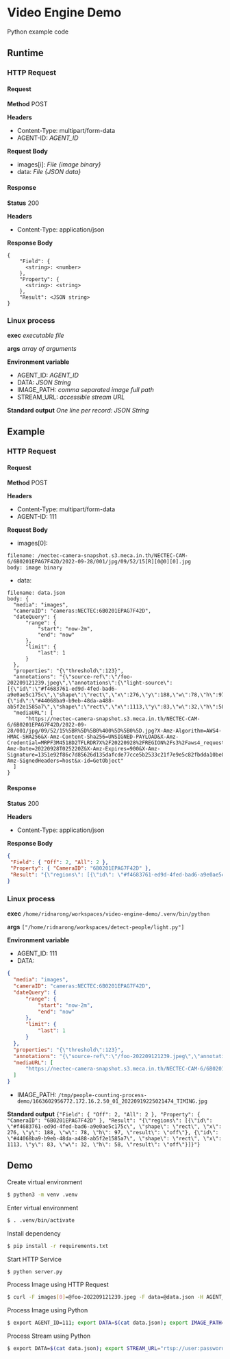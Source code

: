 Video Engine Demo
==================
Python example code 

Runtime
---------
### HTTP Request
#### Request
**Method**
POST

**Headers**
- Content-Type: multipart/form-data
- AGENT-ID: *AGENT_ID*

**Request Body**
- images[i]: *File {image binary}*
- data: *File {JSON data}*

#### Response
**Status**
200

**Headers**
- Content-Type: application/json

**Response Body**
```
{
    "Field": {
      <string>: <number>
    },
    "Property": {
      <string>: <string>
    },
    "Result": <JSON string>
}
```
### Linux process
**exec**
*executable file*

**args**
*array of arguments*

**Environment variable**
- AGENT_ID: *AGENT_ID*
- DATA: *JSON String*
- IMAGE_PATH: *comma separated image full path*
- STREAM_URL: *accessible stream URL*

**Standard output**
*One line per record: JSON String*

Example
---------
### HTTP Request
#### Request
**Method**
POST

**Headers**
- Content-Type: multipart/form-data
- AGENT-ID: 111

**Request Body**
- images[0]:
```
filename: /nectec-camera-snapshot.s3.meca.in.th/NECTEC-CAM-6/6B0201EPAG7F42D/2022-09-28/001/jpg/09/52/15[R][0@0][0].jpg
body: image binary
```
- data:
```
filename: data.json
body: {
  "media": "images",
  "cameraID": "cameras:NECTEC:6B0201EPAG7F42D",
  "dateQuery": {
      "range": {
          "start": "now-2m",
          "end": "now"
      },
      "limit": {
          "last": 1
      }
  },
  "properties": "{\"threshold\":123}",
  "annotations": "{\"source-ref\":\"/foo-202209121239.jpeg\",\"annotations\":{\"light-source\":[{\"id\":\"#f4683761-ed9d-4fed-bad6-a9e0ae5c175c\",\"shape\":\"rect\",\"x\":276,\"y\":188,\"w\":78,\"h\":97},{\"id\":\"#44068ba9-b9eb-48da-a488-ab5f2e1585a7\",\"shape\":\"rect\",\"x\":1113,\"y\":83,\"w\":32,\"h\":58}]}}",
  "mediaURL": [
      "https://nectec-camera-snapshot.s3.meca.in.th/NECTEC-CAM-6/6B0201EPAG7F42D/2022-09-28/001/jpg/09/52/15%5BR%5D%5B0%400%5D%5B0%5D.jpg?X-Amz-Algorithm=AWS4-HMAC-SHA256&X-Amz-Content-Sha256=UNSIGNED-PAYLOAD&X-Amz-Credential=MRPF3M4518D2TFLRDR7X%2F20220928%2FREGION%2Fs3%2Faws4_request&X-Amz-Date=20220928T025220Z&X-Amz-Expires=900&X-Amz-Signature=1351e92f86c7d85626d135dafcde77cce5b2533c21f7e9e5c82fbdda10be0a9f&X-Amz-SignedHeaders=host&x-id=GetObject"
  ]
}
```

#### Response
**Status**
200

**Headers**
- Content-Type: application/json

**Response Body**
```json
{
 "Field": { "Off": 2, "All": 2 },
 "Property": { "CameraID": "6B0201EPAG7F42D" },
 "Result": "{\"regions\": [{\"id\": \"#f4683761-ed9d-4fed-bad6-a9e0ae5c175c\", \"shape\": \"rect\", \"x\": 276, \"y\": 188, \"w\": 78, \"h\": 97, \"result\": \"off\"}, {\"id\": \"#44068ba9-b9eb-48da-a488-ab5f2e1585a7\", \"shape\": \"rect\", \"x\": 1113, \"y\": 83, \"w\": 32, \"h\": 58, \"result\": \"off\"}]}"
}
```
### Linux process
**exec**
`/home/ridnarong/workspaces/video-engine-demo/.venv/bin/python`

**args**
`["/home/ridnarong/workspaces/detect-people/light.py"]`

**Environment variable**
- AGENT_ID: 111
- DATA: 
```json
{
  "media": "images",
  "cameraID": "cameras:NECTEC:6B0201EPAG7F42D",
  "dateQuery": {
      "range": {
          "start": "now-2m",
          "end": "now"
      },
      "limit": {
          "last": 1
      }
  },
  "properties": "{\"threshold\":123}",
  "annotations": "{\"source-ref\":\"/foo-202209121239.jpeg\",\"annotations\":{\"light-source\":[{\"id\":\"#f4683761-ed9d-4fed-bad6-a9e0ae5c175c\",\"shape\":\"rect\",\"x\":276,\"y\":188,\"w\":78,\"h\":97},{\"id\":\"#44068ba9-b9eb-48da-a488-ab5f2e1585a7\",\"shape\":\"rect\",\"x\":1113,\"y\":83,\"w\":32,\"h\":58}]}}",
  "mediaURL": [
      "https://nectec-camera-snapshot.s3.meca.in.th/NECTEC-CAM-6/6B0201EPAG7F42D/2022-09-28/001/jpg/09/52/15%5BR%5D%5B0%400%5D%5B0%5D.jpg?X-Amz-Algorithm=AWS4-HMAC-SHA256&X-Amz-Content-Sha256=UNSIGNED-PAYLOAD&X-Amz-Credential=MRPF3M4518D2TFLRDR7X%2F20220928%2FREGION%2Fs3%2Faws4_request&X-Amz-Date=20220928T025220Z&X-Amz-Expires=900&X-Amz-Signature=1351e92f86c7d85626d135dafcde77cce5b2533c21f7e9e5c82fbdda10be0a9f&X-Amz-SignedHeaders=host&x-id=GetObject"
  ]
}
```
- IMAGE_PATH: `/tmp/people-counting-process-demo/1663602956772.172.16.2.50_01_20220919225021474_TIMING.jpg`

**Standard output**
`{"Field": { "Off": 2, "All": 2 }, "Property": { "CameraID": "6B0201EPAG7F42D" }, "Result": "{\"regions\": [{\"id\": \"#f4683761-ed9d-4fed-bad6-a9e0ae5c175c\", \"shape\": \"rect\", \"x\": 276, \"y\": 188, \"w\": 78, \"h\": 97, \"result\": \"off\"}, {\"id\": \"#44068ba9-b9eb-48da-a488-ab5f2e1585a7\", \"shape\": \"rect\", \"x\": 1113, \"y\": 83, \"w\": 32, \"h\": 58, \"result\": \"off\"}]}"}`

Demo
---------
Create virtual environment
```bash
$ python3 -m venv .venv
```

Enter virtual environment
```bash
$ . .venv/bin/activate
```

Install dependency
```bash
$ pip install -r requirements.txt
```
Start HTTP Service
```bash
$ python server.py
```

Process Image using HTTP Request
```bash
$ curl -F images[0]=@foo-202209121239.jpeg -F data=@data.json -H AGENT_ID=111 localhost:8080/light
```

Process Image using Python
```bash
$ export AGENT_ID=111; export DATA=$(cat data.json); export IMAGE_PATH="${PWD}/foo-202209121239.jpeg"; python light.py
```

Process Stream using Python
```bash
$ export DATA=$(cat data.json); export STREAM_URL="rtsp://user:password@1.2.3.4:554/Streaming/Channels/101/"; python light.py
```
